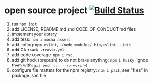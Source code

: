 # open source project [![Build Status](https://travis-ci.org/daggerok/daggerok-names.svg?branch=master)](https://travis-ci.org/daggerok/daggerok-names)

1. run `npm init`
2. add LICENSE, README.md and CODE_OF_CONDUCT.md files
3. implement your library
4. add tess: `npm i mocha assert`
5. add linting: `npm eslint`, `./node_modules/.bin/eslint --init`
6. add CI: `touch .travis.yml`
7. add code coverage: `npm i nyc`,
8. add git hook (prepush) to do not brake anything: `npm i husky` (ignoe them with: `git push ... --no-verify`)
9. configure file matters for the npm registry: `npm i pack`, see "files" in package.json file
<!--
10. share library: `npm version`, `npm login`, `npm publish`
-->
